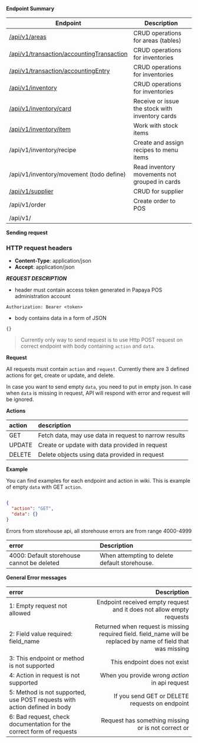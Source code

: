 **Endpoint Summary**




| Endpoint                                   | Description                                     |
| ----------------------------------------   | ----------------------------------------------- |
| [/api/v1/areas](areas.md#)                 | CRUD operations for areas (tables)              |
| [/api/v1/transaction/accountingTransaction](accountingTransaction.md#)       | CRUD operations for inventories |
| [/api/v1/transaction/accountingEntry](inventory.md#)       | CRUD operations for inventories                 |
| [/api/v1/inventory](inventory.md#)       | CRUD operations for inventories                 |
| [/api/v1/inventory/card](card.md#)       | Receive or issue the stock with inventory cards |
| [/api/v1/inventory/item](item.md#)       | Work with stock items                           |
| /api/v1/inventory/recipe                 | Create and assign recipes to menu items         |
| /api/v1/inventory/movement (todo define) | Read inventory movements not grouped in cards   |
| [/api/v1/supplier](supplier.md#)         | CRUD for supplier                               |
| /api/v1/order                            | Create order to POS                             |
| /api/v1/                                 |                                                 |




**Sending request**

### HTTP request headers

- **Content-Type**: application/json
- **Accept**: application/json

***REQUEST DESCRIPTION***

- header must contain access token generated in Papaya POS administration account

```
Authorization: Bearer <token>
```

- body contains data in a form of JSON

```
{}
```

> Currently only way to send request is to use Http POST request on correct endpoint with body containing `action` and `data`.

**Request**

All requests must contain `action` and `request`. Currently there are 3 defined actions for get, create or update, and delete.

In case you want to send empty `data`, you need to put in empty json. In case when `data` is missing in request, API will respond with error and request will be ignored.

**Actions**

| action | description |
| :---   | :---          |
| GET | Fetch data, may use data in request to narrow results |
| UPDATE | Create or update with data provided in request |
| DELETE | Delete objects using data provided in request |

**Example**

You can find examples for each endpoint and action in wiki. This is example of empty `data` with GET `action`.

```json

{
  "action": "GET",
  "data": {}
}
```

Errors from storehouse api, all storehouse errors are from range 4000-4999

| error  |  Description   |
| :---        |  :---     |
| 4000: Default storehouse cannot be deleted | When attempting to delete default storehouse. |

**General Error messages**

| error  | Description   |
| :---        |    ----:   |
| 1: Empty request not allowed | Endpoint received empty request and it does not allow empty requests |
| 2: Field value required: field_name | Returned when request is missing required field. field_name will be replaced by name of field that was missing |
| 3: This endpoint or method is not supported | This endpoint does not exist |
| 4: Action in request is not supported| When you provide wrong *action* in api request |
| 5: Method is not supported, use POST requests with action defined in body | If you send GET or DELETE requests on endpoint |
| 6: Bad request, check documentation for the correct form of requests | Request has something missing or is not correct or
